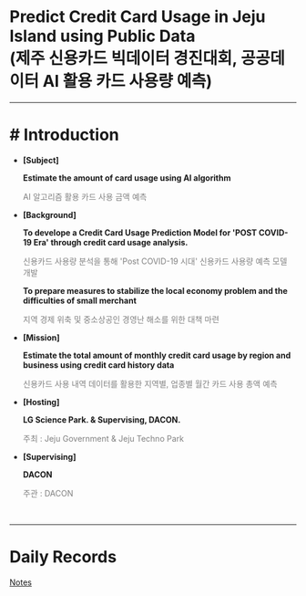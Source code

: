 <h1>Predict Credit Card Usage in Jeju Island using Public Data<br>
(제주 신용카드 빅데이터 경진대회, 공공데이터 AI 활용 카드 사용량 예측)</h1>




<hr>

# # Introduction

- **[Subject]**

  **Estimate the amount of card usage using AI algorithm**

  <font color=grey>AI 알고리즘 활용 카드 사용 금액 예측</font>

- **[Background]**

  **To develope a Credit Card Usage Prediction Model for 'POST COVID-19 Era' through credit card usage analysis.**

  <font color=grey>신용카드 사용량 분석을 통해 'Post COVID-19 시대' 신용카드 사용량 예측 모델 개발</font>

  **To prepare measures to stabilize the local economy problem and the difficulties of small merchant**

  <font color=grey>지역 경제 위축 및 중소상공인 경영난 해소를 위한 대책 마련</font>

- **[Mission]**

  **Estimate the total amount of monthly credit card usage by region and business using credit card history data**

  <font color=grey>신용카드 사용 내역 데이터를 활용한 지역별, 업종별 월간 카드 사용 총액 예측</font>

- **[Hosting]**

  **LG Science Park. & Supervising, DACON.**
  
  <font color=grey>주최 : Jeju Government & Jeju Techno Park</font>
  
- **[Supervising]**

  **DACON**
  
  <font color=grey>주관 : DACON</font>
  
  

<br><hr>



# Daily Records

<a href='https://github.com/HandeulLy/Dacon/tree/master/3_Jeju_Card/dailyNotes'>Notes</a>

